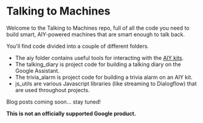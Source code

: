 # Talking to Machines

Welcome to the Talking to Machines repo, full of all the code you need
to build smart, AIY-powered machines that are smart enough to talk back.

You'll find code divided into a couple of different folders.

- The aiy folder contains useful tools for interacting with the [AIY kits](https://aiyprojects.withgoogle.com/voice/).
- The talking_diary is project code for building a talking diary on the Google Assistant.
- The trivia_alarm is project code for building a trivia alarm on an AIY kit.
- js_utils are various Javascript libraries (like streaming to Dialogflow) that are used throughout projects.

Blog posts coming soon... stay tuned!

**This is not an officially supported Google product.**